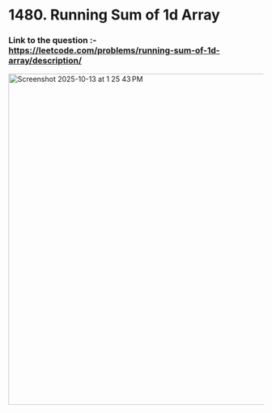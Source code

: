 # 1480. Running Sum of 1d Array

### Link to the question :- https://leetcode.com/problems/running-sum-of-1d-array/description/

<img width="1265" height="653" alt="Screenshot 2025-10-13 at 1 25 43 PM" src="https://github.com/user-attachments/assets/d183ff98-31bd-4922-8ab5-9da0802a3643" />



